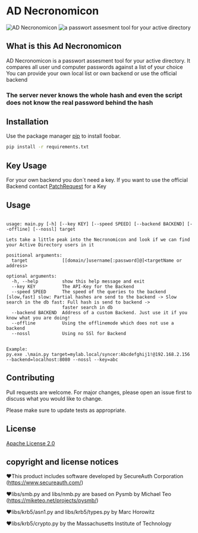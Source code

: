 # AD Necronomicon
![AD Necronomicon](https://i.imgur.com/WvK1vPa.png)
![a passwort assesment tool for your active directory](https://i.imgur.com/M0dzy5n.pngg)



## What is this Ad Necronomicon
AD Necronomicon is a passwort assesment tool for your active directory. 
It compares all user und computer passwords against a list of your choice
You can provide your own local list or own backend or use the official backend

### The server never knows the whole hash and even the script does not know the real password behind the hash

## Installation

Use the package manager [pip](https://pip.pypa.io/en/stable/) to install foobar.

```bash
pip install -r requirements.txt
```
## Key Usage
For your own backend you don´t need a key. If you want to use the official Backend contact [PatchRequest](https://twitter.com/PatchRequest) for a Key
## Usage

```

usage: main.py [-h] [--key KEY] [--speed SPEED] [--backend BACKEND] [--offline] [--nossl] target

Lets take a little peak into the Necronomicon and look if we can find your Active Directory users in it

positional arguments:
  target             [[domain/]username[:password]@]<targetName or address>

optional arguments:
  -h, --help         show this help message and exit
  --key KEY          The API-Key for the Backend
  --speed SPEED      The speed of the queries to the backend [slow,fast] slow: Partial hashes are send to the backend -> Slow search in the db fast: Full hash is send to backend ->       
                     faster search in db
  --backend BACKEND  Address of a custom Backend. Just use it if you know what you are doing!
  --offline          Using the offlinemode which does not use a backend
  --nossl            Using no SSl for Backend


Example:
py.exe .\main.py target=mylab.local/syncer:Abcdefghij1!@192.168.2.156  --backend=localhost:8080 --nossl --key=abc
```

## Contributing
Pull requests are welcome. For major changes, please open an issue first to discuss what you would like to change.

Please make sure to update tests as appropriate.

## License
[Apache License 2.0](https://choosealicense.com/licenses/apache-2.0/)


## copyright and license notices 
❤This product includes software developed by SecureAuth Corporation (https://www.secureauth.com/)  

❤libs/smb.py and libs/nmb.py are based on Pysmb by Michael Teo (https://miketeo.net/projects/pysmb/)

❤libs/krb5/asn1.py and libs/krb5/types.py by Marc Horowitz

❤libs/krb5/crypto.py by the Massachusetts Institute of Technology

